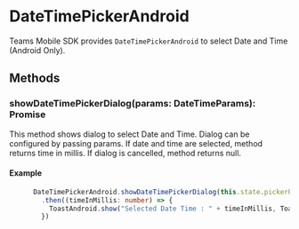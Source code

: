 # DateTimePickerAndroid
Teams Mobile SDK provides `DateTimePickerAndroid` to select Date and Time (Android Only).

## Methods

### showDateTimePickerDialog(params: DateTimeParams): Promise<number>
This method shows dialog to select Date and Time. Dialog can be configured by passing params. If date and time are selected, method returns time in millis. If dialog is cancelled, method returns null.

#### Example

```typescript
      DateTimePickerAndroid.showDateTimePickerDialog(this.state.pickerProps)
        .then((timeInMillis: number) => {
          ToastAndroid.show("Selected Date Time : " + timeInMillis, ToastAndroid.SHORT);
        })
```
